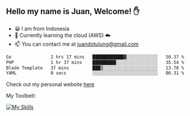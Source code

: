 ## Hello my name is Juan, Welcome! ✋

- 😀 I am from Indonesia
- 📖 Currently learning the cloud (AWS) ☁️
- 📫 You can contact me at juandotulung@gmail.com

<!--START_SECTION:waka-->

```txt
Go               2 hrs 17 mins   ████████████▓░░░░░░░░░░░░   50.37 %
PHP              1 hr 37 mins    █████████░░░░░░░░░░░░░░░░   35.54 %
Blade Template   37 mins         ███▒░░░░░░░░░░░░░░░░░░░░░   13.78 %
YAML             0 secs          ░░░░░░░░░░░░░░░░░░░░░░░░░   00.31 %
```

<!--END_SECTION:waka-->

Check out my personal website [here](https://juanchristian.com)

My Toolbelt:

[![My Skills](https://skillicons.dev/icons?i=go,js,ts,nodejs,express,react,nextjs,vue,tailwind,vite,html,css,python,php,aws,bash,linux,postgres,mysql,redis,kafka,docker,vercel,netlify,vscode,figma)](https://skillicons.dev)

